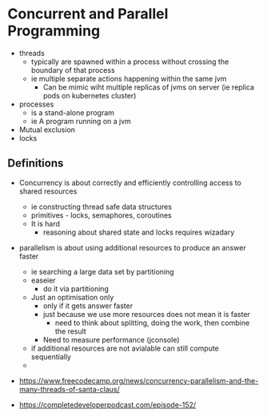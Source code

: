 # Concurrent and Parallel Programming

- threads
  - typically are spawned within a process without crossing the boundary of that process
  - ie multiple separate actions happening within the same jvm
    - Can be mimic wiht multiple replicas of jvms on server (ie replica pods on kubernetes cluster)
- processes
  - is a stand-alone program
  - ie A program running on a jvm
- Mutual exclusion
- locks

## Definitions

- Concurrency is about correctly and efficiently controlling access to shared resources
  - ie constructing thread safe data structures
  - primitives - locks, semaphores, coroutines
  - It is hard
    - reasoning about shared state and locks requires wizadary
- parallelism is about using additional resources to produce an answer faster
  - ie searching a large data set by partitioning
  - easeier
    - do it via partitioning
  - Just an optimisation only
    - only if it gets answer faster
    - just because we use more resources does not mean it is faster
      - need to think about splitting, doing the work, then combine the result
    - Need to measure performance (jconsole)
  - if additional resources are not avialable can still compute sequentially
  -

- https://www.freecodecamp.org/news/concurrency-parallelism-and-the-many-threads-of-santa-claus/
- https://completedeveloperpodcast.com/episode-152/
